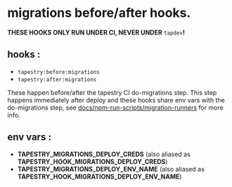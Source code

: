 # migrations before/after hooks.

**THESE HOOKS ONLY RUN UNDER CI, NEVER UNDER** `tapdev`**!**

## hooks :
* `tapestry:before:migrations`
* `tapestry:after:migrations`

These happen before/after the tapestry CI do-migrations step.  This step happens immediately after deploy and these hooks share env vars with the do-migrations step, see [docs/npm-run-scripts/migration-runners](../npm-run-scripts/migration-runners.md) for more info.

## env vars :

* **TAPESTRY_MIGRATIONS_DEPLOY_CREDS** (also aliased as **TAPESTRY_HOOK_MIGRATIONS_DEPLOY_CREDS**)
* **TAPESTRY_MIGRATIONS_DEPLOY_ENV_NAME** (also aliased as **TAPESTRY_HOOK_MIGRATIONS_DEPLOY_ENV_NAME**)
